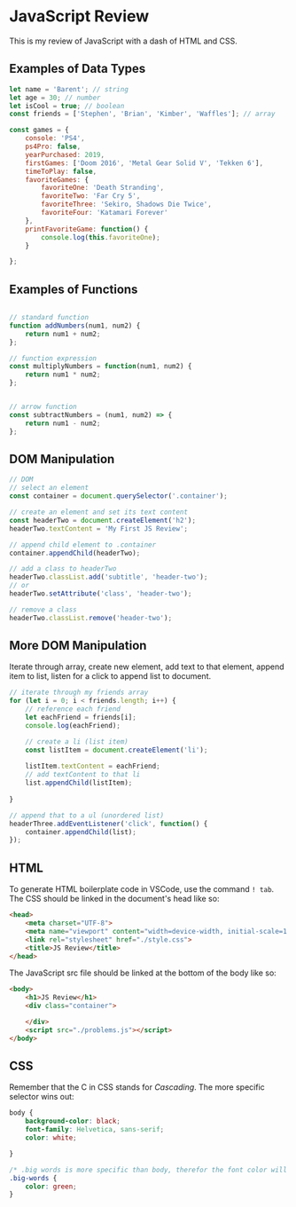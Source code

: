 # JavaScript Review
This is my review of JavaScript with a dash of HTML and CSS.


## Examples of Data Types
```javascript
let name = 'Barent'; // string
let age = 30; // number
let isCool = true; // boolean 
const friends = ['Stephen', 'Brian', 'Kimber', 'Waffles']; // array

const games = {
    console: 'PS4',
    ps4Pro: false,
    yearPurchased: 2019,
    firstGames: ['Doom 2016', 'Metal Gear Solid V', 'Tekken 6'],
    timeToPlay: false,
    favoriteGames: {
        favoriteOne: 'Death Stranding',
        favoriteTwo: 'Far Cry 5',
        favoriteThree: 'Sekiro, Shadows Die Twice',
        favoriteFour: 'Katamari Forever'
    },
    printFavoriteGame: function() {
        console.log(this.favoriteOne);
    }

};
```

## Examples of Functions
```javascript

// standard function
function addNumbers(num1, num2) {
    return num1 + num2;
};

// function expression
const multiplyNumbers = function(num1, num2) {
    return num1 * num2;
};


// arrow function 
const subtractNumbers = (num1, num2) => {
    return num1 - num2;
};
```

## DOM Manipulation 
```javascript
// DOM 
// select an element
const container = document.querySelector('.container');

// create an element and set its text content
const headerTwo = document.createElement('h2');
headerTwo.textContent = 'My First JS Review'; 

// append child element to .container
container.appendChild(headerTwo);

// add a class to headerTwo
headerTwo.classList.add('subtitle', 'header-two');
// or 
headerTwo.setAttribute('class', 'header-two');

// remove a class
headerTwo.classList.remove('header-two');
```

## More DOM Manipulation
Iterate through array, create new element, add text to that element, append item to list, listen for a click to append list to document.
```javascript
// iterate through my friends array
for (let i = 0; i < friends.length; i++) {
    // reference each friend
    let eachFriend = friends[i];
    console.log(eachFriend);

    // create a li (list item)
    const listItem = document.createElement('li');
    
    listItem.textContent = eachFriend;
    // add textContent to that li
    list.appendChild(listItem);
    
}

// append that to a ul (unordered list)
headerThree.addEventListener('click', function() {
    container.appendChild(list);
});
```

## HTML
To generate HTML boilerplate code in VSCode, use the command `! tab`.  \
The CSS should be linked in the document's head like so:
```html
<head>
    <meta charset="UTF-8">
    <meta name="viewport" content="width=device-width, initial-scale=1.0">
    <link rel="stylesheet" href="./style.css">
    <title>JS Review</title>
</head>
```

The JavaScript src file should be linked at the bottom of the body like so:
```html
<body>
    <h1>JS Review</h1>
    <div class="container">

    </div>
    <script src="./problems.js"></script>
</body>
```

## CSS
Remember that the C in CSS stands for _Cascading_. The more specific selector wins out:
```css
body {
    background-color: black;
    font-family: Helvetica, sans-serif;
    color: white;

}

/* .big words is more specific than body, therefor the font color will be green*/
.big-words {
    color: green;
}
```